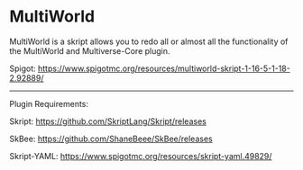 # MultiWorld
MultiWorld is a skript allows you to redo all or almost all the functionality of the MultiWorld and Multiverse-Core plugin.

Spigot: https://www.spigotmc.org/resources/multiworld-skript-1-16-5-1-18-2.92889/

---
Plugin Requirements:

Skript: https://github.com/SkriptLang/Skript/releases

SkBee: https://github.com/ShaneBeee/SkBee/releases

Skript-YAML: https://www.spigotmc.org/resources/skript-yaml.49829/

